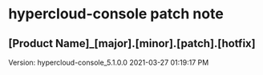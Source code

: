 # hypercloud-console patch note
## [Product Name]_[major].[minor].[patch].[hotfix]
Version: hypercloud-console_5.1.0.0
2021-03-27  01:19:17 PM
